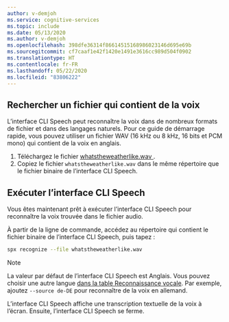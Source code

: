 ```yaml
---
author: v-demjoh
ms.service: cognitive-services
ms.topic: include
ms.date: 05/13/2020
ms.author: v-demjoh
ms.openlocfilehash: 398dfe36314f86614515168986023146d695e69b
ms.sourcegitcommit: cf7caaf1e42f1420e1491e3616cc989d504f0902
ms.translationtype: HT
ms.contentlocale: fr-FR
ms.lasthandoff: 05/22/2020
ms.locfileid: "83806222"
---
```

## <a name="find-a-file-that-contains-speech"></a>Rechercher un fichier qui contient de la voix

L’interface CLI Speech peut reconnaître la voix dans de nombreux formats de fichier et dans des langages naturels. Pour ce guide de démarrage rapide, vous pouvez utiliser un fichier WAV (16 kHz ou 8 kHz, 16 bits et PCM mono) qui contient de la voix en anglais.

1. Téléchargez le fichier <a href="https://github.com/Azure-Samples/cognitive-services-speech-sdk/blob/master/samples/csharp/sharedcontent/console/whatstheweatherlike.wav" download="whatstheweatherlike" target="_blank">whatstheweatherlike.wav <span class="docon docon-download x-hidden-focus"></span></a>.
2. Copiez le fichier `whatstheweatherlike.wav` dans le même répertoire que le fichier binaire de l’interface CLI Speech.

## <a name="run-the-speech-cli"></a>Exécuter l’interface CLI Speech

Vous êtes maintenant prêt à exécuter l’interface CLI Speech pour reconnaître la voix trouvée dans le fichier audio.

À partir de la ligne de commande, accédez au répertoire qui contient le fichier binaire de l’interface CLI Speech, puis tapez :

```bash
spx recognize --file whatstheweatherlike.wav
```

> [!NOTE]
> La valeur par défaut de l’interface CLI Speech est Anglais. Vous pouvez choisir une autre langue [dans la table Reconnaissance vocale](../../../../language-support.md).
> Par exemple, ajoutez `--source de-DE` pour reconnaître de la voix en allemand.

L’interface CLI Speech affiche une transcription textuelle de la voix à l’écran. Ensuite, l’interface CLI Speech se ferme.
